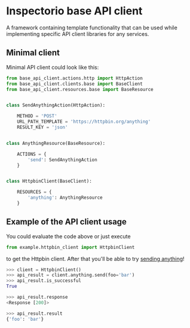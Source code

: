 # Inspectorio base API client

A framework containing template functionality that can be used while
implementing specific API client libraries for any services.

## Minimal client
Minimal API client could look like this:
```python
from base_api_client.actions.http import HttpAction
from base_api_client.clients.base import BaseClient
from base_api_client.resources.base import BaseResource


class SendAnythingAction(HttpAction):

    METHOD = 'POST'
    URL_PATH_TEMPLATE = 'https://httpbin.org/anything'
    RESULT_KEY = 'json'


class AnythingResource(BaseResource):

    ACTIONS = {
        'send': SendAnythingAction
    }


class HttpbinClient(BaseClient):

    RESOURCES = {
        'anything': AnythingResource
    }
```

## Example of the API client usage
You could evaluate the code above or just execute
```python
from example.httpbin_client import HttpbinClient
```
to get the Httpbin client.
After that you'll be able to try
[sending anything](http://httpbin.org/#/Anything/post_anything)!

```python
>>> client = HttpbinClient()
>>> api_result = client.anything.send(foo='bar')
>>> api_result.is_successful
True

>>> api_result.response
<Response [200]>

>>> api_result.result
{'foo': 'bar'}
```
